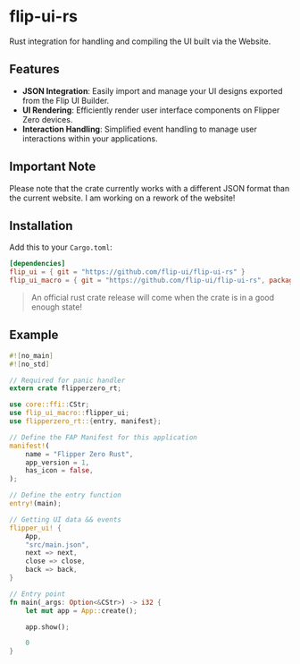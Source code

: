 # flip-ui-rs

Rust integration for handling and compiling the UI built via the Website.

## Features

- **JSON Integration**: Easily import and manage your UI designs exported from the Flip UI Builder.
- **UI Rendering**: Efficiently render user interface components on Flipper Zero devices.
- **Interaction Handling**: Simplified event handling to manage user interactions within your applications.

## Important Note

Please note that the crate currently works with a different JSON format than the current website. I am working on a rework of the website!

## Installation

Add this to your `Cargo.toml`:

```toml
[dependencies]
flip_ui = { git = "https://github.com/flip-ui/flip-ui-rs" }
flip_ui_macro = { git = "https://github.com/flip-ui/flip-ui-rs", package = "flip-ui-macro" }
```

> An official rust crate release will come when the crate is in a good enough state!

## Example

```rust
#![no_main]
#![no_std]

// Required for panic handler
extern crate flipperzero_rt;

use core::ffi::CStr;
use flip_ui_macro::flipper_ui;
use flipperzero_rt::{entry, manifest};

// Define the FAP Manifest for this application
manifest!(
	name = "Flipper Zero Rust",
	app_version = 1,
	has_icon = false,
);

// Define the entry function
entry!(main);

// Getting UI data && events
flipper_ui! {
	App,
	"src/main.json",
	next => next,
	close => close,
	back => back,
}

// Entry point
fn main(_args: Option<&CStr>) -> i32 {
	let mut app = App::create();

	app.show();

	0
}
```
